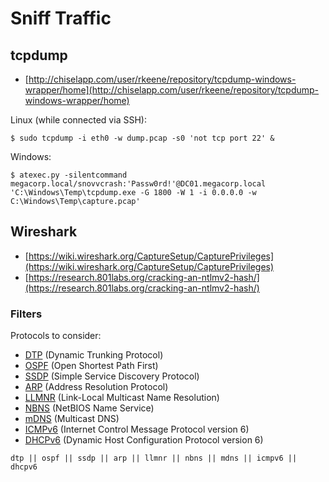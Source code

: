 # Sniff Traffic




## tcpdump

- [http://chiselapp.com/user/rkeene/repository/tcpdump-windows-wrapper/home](http://chiselapp.com/user/rkeene/repository/tcpdump-windows-wrapper/home)

Linux (while connected via SSH):

```
$ sudo tcpdump -i eth0 -w dump.pcap -s0 'not tcp port 22' &
```

Windows:

```
$ atexec.py -silentcommand megacorp.local/snovvcrash:'Passw0rd!'@DC01.megacorp.local 'C:\Windows\Temp\tcpdump.exe -G 1800 -W 1 -i 0.0.0.0 -w C:\Windows\Temp\capture.pcap'
```




## Wireshark

* [https://wiki.wireshark.org/CaptureSetup/CapturePrivileges](https://wiki.wireshark.org/CaptureSetup/CapturePrivileges)
* [https://research.801labs.org/cracking-an-ntlmv2-hash/](https://research.801labs.org/cracking-an-ntlmv2-hash/)



### Filters

Protocols to consider:

* [DTP](https://en.wikipedia.org/wiki/Dynamic_Trunking_Protocol) (Dynamic Trunking Protocol)
* [OSPF](https://en.wikipedia.org/wiki/Open_Shortest_Path_First) (Open Shortest Path First)
* [SSDP](https://en.wikipedia.org/wiki/Simple_Service_Discovery_Protocol) (Simple Service Discovery Protocol)
* [ARP](https://en.wikipedia.org/wiki/Address_Resolution_Protocol) (Address Resolution Protocol)
* [LLMNR](https://en.wikipedia.org/wiki/Link-Local_Multicast_Name_Resolution) (Link-Local Multicast Name Resolution)
* [NBNS](https://en.wikipedia.org/wiki/NetBIOS_over_TCP/IP) (NetBIOS Name Service)
* [mDNS](https://en.wikipedia.org/wiki/Multicast_DNS) (Multicast DNS)
* [ICMPv6](https://en.wikipedia.org/wiki/Internet_Control_Message_Protocol_for_IPv6) (Internet Control Message Protocol version 6)
* [DHCPv6](https://en.wikipedia.org/wiki/DHCPv6) (Dynamic Host Configuration Protocol version 6)

```
dtp || ospf || ssdp || arp || llmnr || nbns || mdns || icmpv6 || dhcpv6
```
